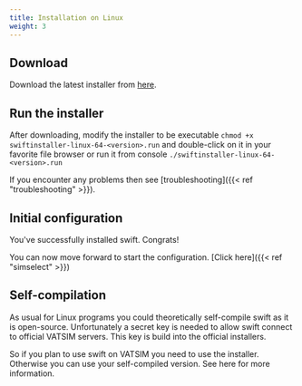 ```yaml
---
title: Installation on Linux
weight: 3
---
```


## Download

Download the latest installer from [here](https://github.com/swift-project/pilotclient/releases).

## Run the installer

After downloading, modify the installer to be executable `chmod +x swiftinstaller-linux-64-<version>.run` and double-click on it in your favorite file browser or run it from console `./swiftinstaller-linux-64-<version>.run`

If you encounter any problems then see [troubleshooting]({{< ref "troubleshooting" >}}).

## Initial configuration

You've successfully installed swift. Congrats!

You can now move forward to start the configuration. [Click here]({{< ref "simselect" >}})

## Self-compilation

As usual for Linux programs you could theoretically self-compile swift as it is open-source. Unfortunately a secret key is needed to allow swift connect to official VATSIM servers. This key is build into the official installers.

So if you plan to use swift on VATSIM you need to use the installer. Otherwise you can use your self-compiled version. See here for more information.